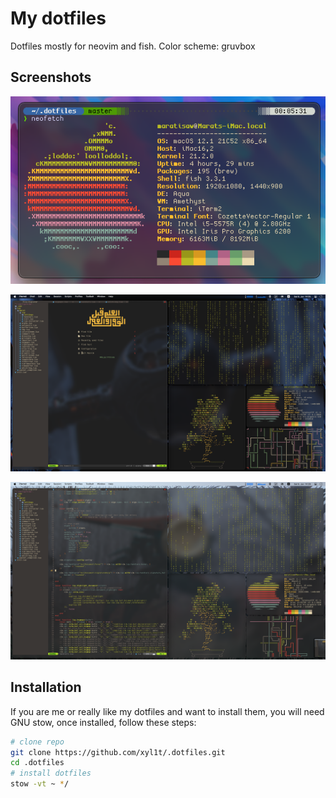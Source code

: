 # My dotfiles

Dotfiles mostly for neovim and fish. Color scheme: gruvbox

## Screenshots

![fish](./terminal.png)

![vim1](./vim.png)

![vim2](./vim2.png)


## Installation

If you are me or really like my dotfiles and want to install them,
you will need GNU stow, once installed, follow these steps:

```sh
# clone repo
git clone https://github.com/xyl1t/.dotfiles.git
cd .dotfiles
# install dotfiles
stow -vt ~ */
```


